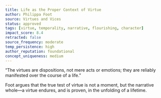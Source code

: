 ```yaml
---
title: Life as the Proper Context of Virtue  
author: Philippa Foot  
source: Virtues and Vices  
status: approved  
tags: [virtue, temporality, narrative, flourishing, character]  
impact_score: 8.4  
retracted: false  
source_frequency: moderate  
temp_persistence: high  
author_reputation: foundational  
concept_uniqueness: medium  
---
```


“The virtues are dispositions, not mere acts or emotions; they are reliably manifested over the course of a life.”

Foot argues that the true test of virtue is not a moment, but the narrative whole—a virtue endures, and is proven, in the unfolding of a lifetime.